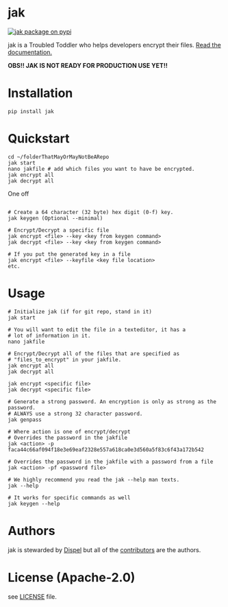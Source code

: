 # jak

[![jak package on pypi](https://img.shields.io/pypi/v/jak.svg)](https://pypi.python.org/pypi/jak)

jak is a Troubled Toddler who helps developers encrypt their files. [Read the documentation.](https://jak.readthedocs.io)

**OBS!! JAK IS NOT READY FOR PRODUCTION USE YET!!**

# Installation

`pip install jak`

# Quickstart

```shell
cd ~/folderThatMayOrMayNotBeARepo
jak start
nano jakfile # add which files you want to have be encrypted.
jak encrypt all
jak decrypt all
```

One off
```shell

# Create a 64 character (32 byte) hex digit (0-f) key.
jak keygen (Optional --minimal)

# Encrypt/Decrypt a specific file
jak encrypt <file> --key <key from keygen command>
jak decrypt <file> --key <key from keygen command>

# If you put the generated key in a file
jak encrypt <file> --keyfile <key file location>
etc.
```

# Usage

```shell
# Initialize jak (if for git repo, stand in it)
jak start

# You will want to edit the file in a texteditor, it has a
# lot of information in it.
nano jakfile

# Encrypt/Decrypt all of the files that are specified as
# "files_to_encrypt" in your jakfile.
jak encrypt all
jak decrypt all

jak encrypt <specific file>
jak decrypt <specific file>

# Generate a strong password. An encryption is only as strong as the password.
# ALWAYS use a strong 32 character password.
jak genpass

# Where action is one of encrypt/decrypt
# Overrides the password in the jakfile
jak <action> -p faca44c66af094f18e3e69eaf2328e557a618ca0e3d560a5f83c6f43a172b542

# Overrides the password in the jakfile with a password from a file
jak <action> -pf <password file>

# We highly recommend you read the jak --help man texts.
jak --help

# It works for specific commands as well
jak keygen --help
```

# Authors

jak is stewarded by [Dispel](https://dispel.io) but all of the [contributors](https://github.com/dispel/jak/graphs/contributors) are the authors.

# License (Apache-2.0)

see [LICENSE](https://github.com/dispel/jak/blob/master/LICENSE) file.
